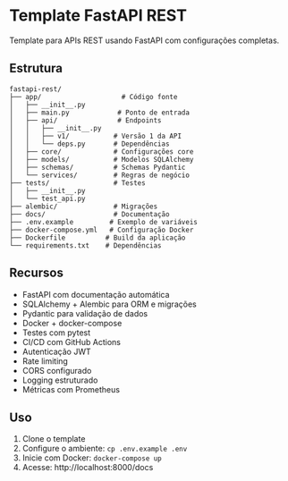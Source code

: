 # Template FastAPI REST

Template para APIs REST usando FastAPI com configurações completas.

## Estrutura

```
fastapi-rest/
├── app/                    # Código fonte
│   ├── __init__.py
│   ├── main.py            # Ponto de entrada
│   ├── api/               # Endpoints
│   │   ├── __init__.py
│   │   ├── v1/           # Versão 1 da API
│   │   └── deps.py       # Dependências
│   ├── core/             # Configurações core
│   ├── models/           # Modelos SQLAlchemy
│   ├── schemas/          # Schemas Pydantic
│   └── services/         # Regras de negócio
├── tests/                # Testes
│   ├── __init__.py
│   └── test_api.py
├── alembic/              # Migrações
├── docs/                 # Documentação
├── .env.example         # Exemplo de variáveis
├── docker-compose.yml   # Configuração Docker
├── Dockerfile          # Build da aplicação
└── requirements.txt    # Dependências
```

## Recursos

- FastAPI com documentação automática
- SQLAlchemy + Alembic para ORM e migrações
- Pydantic para validação de dados
- Docker + docker-compose
- Testes com pytest
- CI/CD com GitHub Actions
- Autenticação JWT
- Rate limiting
- CORS configurado
- Logging estruturado
- Métricas com Prometheus

## Uso

1. Clone o template
2. Configure o ambiente: `cp .env.example .env`
3. Inicie com Docker: `docker-compose up`
4. Acesse: http://localhost:8000/docs